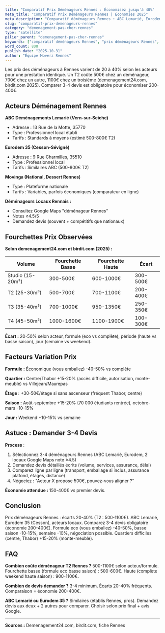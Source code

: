 ```yaml
---
title: "Comparatif Prix Déménageurs Rennes : Économisez jusqu'à 40%"
meta_title: "Comparatif Prix Déménageurs Rennes | Économies 2025"
meta_description: "Comparatif déménageurs Rennes : ABC Lemarié, Eurodem 35, Movinga. Écarts 20-40% selon acteurs. T2 : 500-1100€. 3 devis obligatoires."
slug: "comparatif-prix-demenageurs-rennes"
category: "demenagement-pas-cher-rennes"
type: "satellite"
pilier_parent: "demenagement-pas-cher-rennes"
keywords: ["comparatif déménageurs Rennes", "prix déménageurs Rennes", "meilleur déménageur Rennes"]
word_count: 800
publish_date: "2025-10-31"
author: "Équipe Moverz Rennes"
---
```


Les prix des déménageurs à Rennes varient de 20 à 40% selon les acteurs pour une prestation identique. Un T2 coûte 500€ chez un déménageur, 700€ chez un autre, 1100€ chez un troisième (demenagement24.com, birdit.com 2025). Comparer 3-4 devis est obligatoire pour économiser 200-400€.

## Acteurs Déménagement Rennes

**ABC Déménagements Lemarié (Vern-sur-Seiche)**
- Adresse : 13 Rue de la Motte, 35770
- Type : Professionnel local établi
- Tarifs : Standards à moyens (estimé 500-800€ T2)

**Eurodem 35 (Cesson-Sévigné)**
- Adresse : 9 Rue Charmilles, 35510
- Type : Professionnel local
- Tarifs : Similaires ABC (500-800€ T2)

**Movinga (National, Dessert Rennes)**
- Type : Plateforme nationale
- Tarifs : Variables, parfois économiques (comparateur en ligne)

**Déménageurs Locaux Rennais :**
- Consultez Google Maps "déménageur Rennes"
- Notes ≥4.5/5
- Demandez devis (souvent + compétitifs que nationaux)

## Fourchettes Prix Observées

**Selon demenagement24.com et birdit.com (2025) :**

| Volume | Fourchette Basse | Fourchette Haute | Écart |
|--------|------------------|------------------|-------|
| Studio (15-20m³) | 300-500€ | 600-1000€ | 300-500€ |
| T2 (25-30m³) | 500-700€ | 700-1100€ | 200-400€ |
| T3 (35-40m³) | 700-1000€ | 950-1350€ | 250-350€ |
| T4 (45-50m³) | 1000-1600€ | 1100-1900€ | 100-300€ |

**Écart :** 20-50% selon acteur, formule (eco vs complète), période (haute vs basse saison), jour (semaine vs weekend).

## Facteurs Variation Prix

**Formule :** Économique (vous emballez) -40-50% vs complète

**Quartier :** Centre/Thabor +15-20% (accès difficile, autorisation, monte-meuble) vs Villejean/Maurepas

**Étage :** +30-50€/étage si sans ascenseur (fréquent Thabor, centre)

**Saison :** Août-septembre +15-20% (70 000 étudiants rentrée), octobre-mars -10-15%

**Jour :** Weekend +10-15% vs semaine

## Astuce : Demander 3-4 Devis

**Process :**
1. Sélectionnez 3-4 déménageurs Rennes (ABC Lemarié, Eurodem, 2 locaux Google Maps note ≥4.5)
2. Demandez devis détaillés écrits (volume, services, assurance, délai)
3. Comparez ligne par ligne (transport, emballage si inclus, assurance plafond, étages, distance)
4. Négociez : "Acteur X propose 500€, pouvez-vous aligner ?"

**Économie attendue :** 150-400€ vs premier devis.

## Conclusion

Prix déménageurs Rennes : écarts 20-40% (T2 : 500-1100€). ABC Lemarié, Eurodem 35 (Cesson), acteurs locaux. Comparez 3-4 devis obligatoire (économie 200-400€). Formule eco (vous emballez) -40-50%, basse saison -10-15%, semaine -10%, négociation possible. Quartiers difficiles (centre, Thabor) +15-20% (monte-meuble).

## FAQ

**Combien coûte déménageur T2 Rennes ?**
500-1100€ selon acteur/formule. Fourchette basse (formule eco basse saison) : 500-600€. Haute (complète weekend haute saison) : 900-1100€.

**Combien de devis demander ?**
3-4 minimum. Écarts 20-40% fréquents. Comparaison = économie 200-400€.

**ABC Lemarié ou Eurodem 35 ?**
Similaires (établis Rennes, pros). Demandez devis aux deux + 2 autres pour comparer. Choisir selon prix final + avis Google.

---
**Sources :** Demenagement24.com, birdit.com, fiche Rennes

